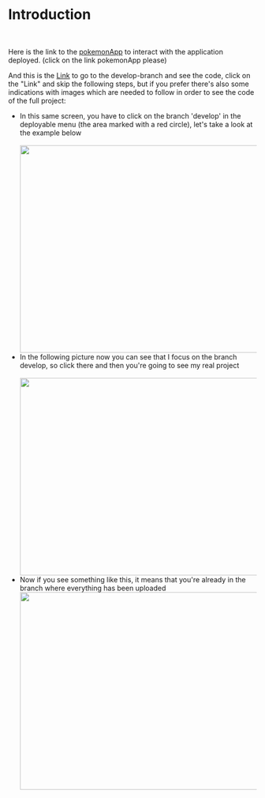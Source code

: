 <h1>Introduction</h1>
<br />
<p>Here is the link to the <a href='https://deploy-poke.vercel.app/'>pokemonApp</a> to interact with the application deployed. (click on the link pokemonApp please)
<p>And this is the <a href='https://github.com/srueda9331/Pokemon/tree/develop'/>Link</a> to go to the develop-branch and see the code, click on the "Link" and skip the following steps, but if you prefer there's also some indications with images which are needed to follow in order to see the code of the full project:</P>
<ul>
<li>In this same screen, you have to click on the branch 'develop' in the deployable menu (the area marked with a red circle), let's take a look at the example below</li>
 <br />
<img src='https://user-images.githubusercontent.com/90795981/191148114-74f2c2e1-33eb-423f-91e1-158cafcbc696.png' width='1000px' height='420px'/>
 <br />
<li>In the following picture now you can see that I focus on the branch develop, so click there and then you're going to see my real project</li>
 <br />
<img src='https://user-images.githubusercontent.com/90795981/191150411-e78e24f5-cd35-420c-ad1f-f649fb263d25.png' width='900px' height='400px'/>
 <br />
<li>Now if you see something like this, it means that you're already in the branch where everything has been uploaded</li>
<img src='https://user-images.githubusercontent.com/90795981/191152609-9b4a092c-9abc-498c-a62d-edd21169780b.png' width='900px' height='400px'/>

